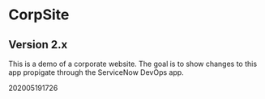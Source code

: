 # CorpSite

## Version 2.x

This is a demo of a corporate website.  The goal is to show changes to this app propigate through the ServiceNow DevOps app.

202005191726
